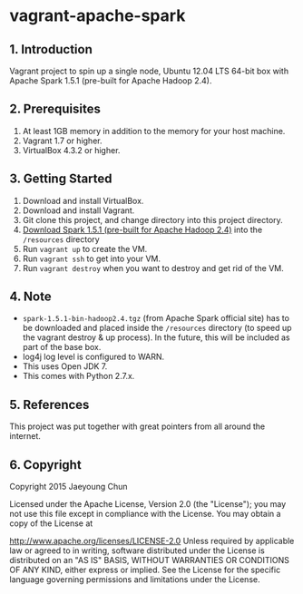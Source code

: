 # vagrant-apache-spark

## 1. Introduction
Vagrant project to spin up a single node, Ubuntu 12.04 LTS 64-bit box with Apache Spark 1.5.1 (pre-built for Apache Hadoop 2.4).

## 2. Prerequisites
1. At least 1GB memory in addition to the memory for your host machine.
2. Vagrant 1.7 or higher.
3. VirtualBox 4.3.2 or higher.

## 3. Getting Started
1. Download and install VirtualBox.
2. Download and install Vagrant.
3. Git clone this project, and change directory into this project directory.
4. [Download Spark 1.5.1 (pre-built for Apache Hadoop 2.4)](http://d3kbcqa49mib13.cloudfront.net/spark-1.5.1-bin-hadoop2.4.tgz) into the `/resources` directory
5. Run `vagrant up` to create the VM.
6. Run `vagrant ssh` to get into your VM.
7. Run `vagrant destroy` when you want to destroy and get rid of the VM.

## 4. Note
- `spark-1.5.1-bin-hadoop2.4.tgz` (from Apache Spark official site) has to be downloaded and placed inside the `/resources` directory (to speed up the vagrant destroy & up process). In the future, this will be included as part of the base box.
- log4j log level is configured to WARN.
- This uses Open JDK 7.
- This comes with Python 2.7.x.
 
## 5. References
This project was put together with great pointers from all around the internet.

## 6. Copyright
Copyright 2015 Jaeyoung Chun

Licensed under the Apache License, Version 2.0 (the "License"); you may not use this file except in compliance with the License. You may obtain a copy of the License at

http://www.apache.org/licenses/LICENSE-2.0
Unless required by applicable law or agreed to in writing, software distributed under the License is distributed on an "AS IS" BASIS, WITHOUT WARRANTIES OR CONDITIONS OF ANY KIND, either express or implied. See the License for the specific language governing permissions and limitations under the License.


